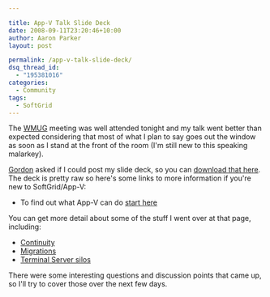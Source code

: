 ```yaml
---

title: App-V Talk Slide Deck
date: 2008-09-11T23:20:46+10:00
author: Aaron Parker
layout: post

permalink: /app-v-talk-slide-deck/
dsq_thread_id:
  - "195381016"
categories:
  - Community
tags:
  - SoftGrid
---
```

The [WMUG](http://wmug.co.uk/default.aspx) meeting was well attended tonight and my talk went better than expected considering that most of what I plan to say goes out the window as soon as I stand at the front of the room (I'm still new to this speaking malarkey).

[Gordon](http://www.inframon.com/) asked if I could post my slide deck, so you can [download that here](http://cid-74b5baa3414de283.skydrive.live.com/self.aspx/Public/Microsoft%20Application%20Virtualisation%20v2.pptx). The deck is pretty raw so here's some links to more information if you're new to SoftGrid/App-V:

  * To find out what App-V can do [start here](http://www.microsoft.com/systemcenter/softgrid/solutions/default.mspx)

You can get more detail about some of the stuff I went over at that page, including:

  * [Continuity](http://www.microsoft.com/systemcenter/softgrid/solutions/continuity.mspx)
  * [Migrations](http://www.microsoft.com/systemcenter/softgrid/solutions/migration.mspx)
  * [Terminal Server silos](http://www.microsoft.com/systemcenter/softgrid/solutions/sbc.mspx)

There were some interesting questions and discussion points that came up, so I'll try to cover those over the next few days.